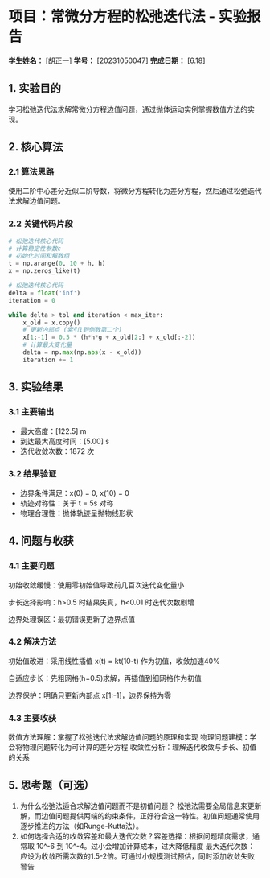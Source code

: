 # 项目：常微分方程的松弛迭代法 - 实验报告

**学生姓名：** [胡正一] **学号：** [20231050047] **完成日期：** [6.18]
## 1. 实验目的

学习松弛迭代法求解常微分方程边值问题，通过抛体运动实例掌握数值方法的实现。

## 2. 核心算法

### 2.1 算法思路

使用二阶中心差分近似二阶导数，将微分方程转化为差分方程，然后通过松弛迭代法求解边值问题。

### 2.2 关键代码片段

```python
# 松弛迭代核心代码
# 计算稳定性参数c
# 初始化时间和解数组
t = np.arange(0, 10 + h, h)
x = np.zeros_like(t)

# 松弛迭代核心代码
delta = float('inf')
iteration = 0

while delta > tol and iteration < max_iter:
    x_old = x.copy()
    # 更新内部点 (索引1到倒数第二个)
    x[1:-1] = 0.5 * (h*h*g + x_old[2:] + x_old[:-2])
    # 计算最大变化量
    delta = np.max(np.abs(x - x_old))
    iteration += 1
```

## 3. 实验结果

### 3.1 主要输出

- 最大高度：[122.5] m
- 到达最大高度时间：[5.00] s
- 迭代收敛次数：1872 次

### 3.2 结果验证

- 边界条件满足：x(0) = 0, x(10) = 0
- 轨迹对称性：关于 t = 5s 对称
- 物理合理性：抛体轨迹呈抛物线形状

## 4. 问题与收获

### 4.1 主要问题

初始收敛缓慢：使用零初始值导致前几百次迭代变化量小

步长选择影响：h>0.5 时结果失真，h<0.01 时迭代次数剧增

边界处理误区：最初错误更新了边界点值

### 4.2 解决方法

初始值改进：采用线性插值 x(t) = kt(10-t) 作为初值，收敛加速40%

自适应步长：先粗网格(h=0.5)求解，再插值到细网格作为初值

边界保护：明确只更新内部点 x[1:-1]，边界保持为零

### 4.3 主要收获

数值方法理解：掌握了松弛迭代法求解边值问题的原理和实现
物理问题建模：学会将物理问题转化为可计算的差分方程
收敛性分析：理解迭代收敛与步长、初值的关系

## 5. 思考题（可选）

1. 为什么松弛法适合求解边值问题而不是初值问题？ 松弛法需要全局信息来更新解，而边值问题提供两端的约束条件，正好符合这一特性。初值问题通常使用逐步推进的方法（如Runge-Kutta法）。
2. 如何选择合适的收敛容差和最大迭代次数？容差选择：根据问题精度需求，通常取 10^-6 到 10^-4。过小会增加计算成本，过大降低精度
最大迭代次数：应设为收敛所需次数的1.5-2倍。可通过小规模测试预估，同时添加收敛失败警告
